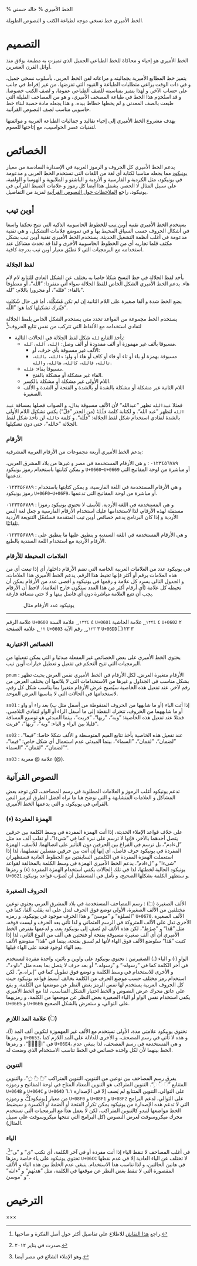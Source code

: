 % الخط الأميري
% خالد حسني

الخط الأميري خط نسخي موجه لطباعة الكتب و النصوص الطويلة.

# التصميم

الخط الأميري هو إحياء و محاكاة للخط الطباعي الجميل الذي تميزت به مطبعة بولاق منذ
أوائل القرن العشرين.

يتميز خط المطابع الأميرية بجماليته و مراعاته لفن الخط العربي، بأسلوب نسخي جميل،
و في ذات الوقت يراعى متطلبات الطباعة و القيود التي تفرضها، من غير إفراط في جانب
على حساب الآخر. و لهذا يتميز بمناسبته للصف الطباعي عموما، و لصف الكتب خصوصا.
و قد استُخدِم هذا الخط في طباعة المصحف الأميري، و هو من المصاحف القليلة التي طبعت
بالصف المعدني و لم يخطها خطاط بيده، و هذا يجعله مادة خصبة لبناء خط حاسوبي مناسب
لصف النصوص القرآنية.

يهدف مشروع الخط الأميري إلى إحياء تقاليد و جماليات الطباعة العربية و موائمتها
لتقنيات عصر الحواسيب، مع إتاحتها للعموم.

# الخصائص

يدعم الخط الأميري كل الحروف و الرموز العربية في الإصدارة السادسة من معيار
[يونيكود] مما يجعله مناسبا لكتابة أي لغة من اللغات التي تستخدم الخط العربي
و مدعومة في يونيكود، مثل الكردية و الفارسية و الأردية و الباشتو و الملايوية
و الهوسا و الولفية، على سبيل المثال لا الحصر. يشمل هذا أيضا كل رموز و علامات
الضبط القرآني في يونيكود، راجع [الملاحظات حول النصوص القرآنية](#النصوص-القرآنية)
لمزيد من التفاصيل.

## أوبن تيب

يستخدم الخط الأميري تقنية [أوبن تيب] للخطوط الحاسوبية الذكية التي تتيح تحكما
واسعا في أشكال الحروف حسب السياق المحيط بها و في تموضع علامات التشكيل، و هي
تقنية مدعومة في أغلب أنظمة التشغيل الحديثة.  يستخدم الخط الأميري تقنية أوبن تيب
بشكل مكثف قلما تجاريه أي من الخطوط الحاسوبية الأخرى و لذا قد تحدث مشاكل عند
استخدامه مع البرمجيات التي لا تطبّق معيار أوبن تيب بدرجة كافية.

### لفظ الجلالة

يأخد لفظ الجلالة في خط النسخ شكلا خاصا به يختلف عن الشكل العادي للتتابع لام لام
هاء. يدعم الخط الأميري الشكل الخاص للفظ الجلالة سواء أتي منفردا: ”الله“، أو
معطوفا بالفاء: ”فلله“، أو مجرورا باللام: ”لله“.

يضع الخط شدة و ألفا صغيرة على اللام الثانية إن لم تكن مُشَكَّلة، أما في حال شُكلت
فيُترك تشكيلها كما هو: ”اللَّه“.

يستخدم الخط مجموعة من القواعد تحدد متى يستخدم الشكل الخاص بلفظ الجلالة لتفادي
استخدامه مع الألفاظ التي تتركب من نفس تتابع الحروف:[^1]

* يأخذ التتابع `لله` شكل لفظ الجلالة في الحالات التالية:
    * مسبوقا بألف غير مهموزة أو ألف ممدودة أو ألف وصل: `الله`، `آلله`،
      `ٱلله`.
        * الألف غير مسبوقة بأي حرف، أو:
        * مسبوقة بهمزة أو باء أو تاء أو فاء أو كاف أو هاء أو واو:
         `ءالله`، `بالله`، `تالله`، `فالله`، `كالله`، `هالله`، `والله`.
    * مسبوقا بفاء: `فلله`.
        * الفاء غير مشكلة أو مشكلة بالفتح.
    * اللام الأولى غير مشكلة أو مشكلة بالكسر.
    * اللام الثانية غير مشكلة أو مشكلة بالشدة أو بالشدة و الفتحة أو الشدة
      و الألف الصغيرة.

فمثلا `عبدالله` تظهر ”عبدالله“ لأن الألف مسبوقة بدال، و الصواب فصلها بمسافة `عبد
الله` لتظهر ”عبد الله“. و لكتابة كلمة `فلَّلَهُ` (من الجذر ”فلّ“) يكفي تشكيل اللام
الأولى بالشدة لتفادي استخدام شكل لفظ الجلالة: ”فلّله“. و كلمة `خالله` لن تأخذ شكل
لفظ الجلالة ”خالله“، حتى دون تشكيلها.

### الأرقام

يدعم الخط الأميري أربعة مجموعات من الأرقام العربية المشرقية:

<span lang="ar" id="tabular">٠١٢٣٤٥٦٧٨٩</span>
:    و هي الأرقام المستخدمة في مصر و غيرها من بلاد المشرق العربي، و يمكن كتابتها
     باستخدام رموز يونيكود `U+0660`–`U+0669` أو مباشرة من لوحة المفاتيح التي
     تدعمها.

<span lang="fa" id="tabular">۰۱۲۳۴۵۶۷۸۹</span>
:    و هي الأرقام المستخدمة في اللغة الفارسية، و يمكن كتابتها باستخدام رموز
     يونيكود `U+06F0`–`U+06F9`، أو مباشرة من لوحة المفاتيح التي تدعمها.

<span lang="ur" id="tabular">۰۱۲۳۴۵۶۷۸۹</span>
:    و هي المستخدمة في اللغة الأردية. للأسف لا تحتوي يونيكود رموزا مستقلة لهذه
     الأرقام، لذا لاستخدامها عليك استخدام الأرقام الفارسية و جعل لغة النص الأردية
     و إذا كان البرنامج يدعم خصائص أوبن تيب المتقدمة فستُفعّل التنويعة الأردية
     تلقائيًا.

<span lang="sd" id="tabular">۰۱۲۳۴۵۶۷۸۹</span>
:    و هي الأرقام المستخدمة في اللغة السندية و ينطبق عليها ما ينطبق على الأرقام
     الأردية مع استخدام اللغة السندية بالطبع.

### العلامات المحيطة للأرقام

في يونيكود عدد من العلامات العربية الخاصة التي تضم الأرقام داخلها، أي إذا تبعت أي
من هذه العلامات برقم أو أكثر فإنها تحيط هذا الرقم. يدعم الخط الأميري هذا العلامات،
و الجدول التالي يسرد كل علامة و رقمها في يونيكود و أقصي عدد من الأرقام يمكن أن
تحيطه كل علامة (أي أرقام أكثر من هذا العدد ستكون خارج العلامة). لاحظ أن الأرقام يجب
أن تتبع العلامة مباشرة دون أي فاصل بينها و لا حتى مسافة فارغة.

               يونيكود    عدد الأرقام    مثال
------------  ---------  -------------  ------------
علامة الرقم    `U+0600`   ٤              &#x0600;١٢٣٤
علامة السنة    `U+0601`   ٤              &#x0601;١٢٣٤
علامة الحاشية  `U+0602`   ٢              &#x0602;١٢
علامة الصفحة   `U+0603`   ٣              &#x0603;١٢٣
رقم الآية      `U+06DD`   ٣              &#x06DD;١٢٣

### الخصائص الاختيارية

يحتوي الخط الأميري على بعض الخصائص غير المفعلة مبدئيا و التي يمكن تفعيلها من
البرمجيات التي تتيح التحكم في تفعيل و تعطيل خيارات أوبن تيب.

`pnum`
:    الأرقام متغيرة العرض. لكل الأرقام في الخط الأميري نفس العرض بحيث تظهر بشكل
     مناسب في الجداول و غيرها من الاستخدامات التي لا يلائمها أن يختلف العرض من رقم
     لآخر. عند تفعيل هذه الخاصية سيُصبح عرض الأرقام متغيرا بما يناسب شكل كل رقم،
     لاستخدامها في الحالات التي لا يناسبها العرض الموحد.

`ss01`
:    إذا أتت الباء (أو ما شابهها من الحروف المنقوطة من أسفل مثل پ) بعد راء أو
     واو أو ما شابههما من الحروف، تتحرك النقطة إلى ما أسفل الراء أو الواو
     لتفادي التلامس. فمثلا عند تفعيل هذه الخاصية: <span id="ss01">”وبه“،
     ”ربها“، ”فربت“</span>، بينما المبدئي هو توسيع المسافة قليلا بين الراء
     و الباء: ”وبه“، ”ربها“، ”فربت“.

`ss02`
:    عند تفعيل هذه الخاصية يأخذ تتابع الميم المتوسطة و الألف شكلا
     خاصا: <span id="ss02">”فيما“، ”لضمان“، ”لقمان“، ”السماء“</span>، بينما
     المبدئي عدم استعمال أي شكل خاص: ”فيما“، ”لضمان“، ”لقمان“، ”السماء“.

`ss03`
:    <span id="ss03">علامة @ معربة</span> (@).

## النصوص القرآنية

تدعم يونيكود أغلب الرموز و العلامات المطلوبة في رسم المصاحف، لكن توجد بعض
المشاكل و العلامات المتشابهة و التي نوضح هنا ما نراه أفضل الطرق لترميز النص
القرآني في يونيكود، و التي يدعمها الخط الأميري.

### الهمزة المفردة (ء)
على خلاف قواعد الإملاء الحديثة، إذا أتت الهمزة المفردة في وسط الكلمة بين حرفين
يتصل أحدهما بالآخر، فإنها لا ترسم على نبرة كما في ”شيءا“، أو تقلب ألف مد مثل
”لءادم“، بل ترسم في الفراغ بين الحرفين دون التأثير على اتصالهما. للأسف، الهمزة
المفردة في يونيكود حرف فاصل، أي إنها إن أتت بين حرفين متصلين تفصلهما، لذا إذا
استعملت الهمزة المفردة في الكلمتين السابقتين مع الخطوط العادية فستظهران
”شي‌ء‌ا“ و ”ل‌ء‌ادم“. يدعم الخط الأميري الهمزة في وسط
الكلمة بالمخالفة لقواعد يونيكود الحالية لخطئها، لذا في تلك الحالات يكفي استخدام
الهمزة المفردة (ء) و رمزها `U+0621` و ستظهر الكلمة بشكلها الصحيح، و نأمل في
المستقبل أن تُصوّب قواعد يونيكود.


### الحروف الصغيرة
الألف الصغيرة (◌ٰ)
:     رسم المصاحف المستخدمة في بلاد المشرق العربي يحتوي نوعين مختلفين من الألف
      الصغيرة، الأولى توضع فوق الحرف لتدل على أنه يقلب ألفا، كما في ”الصلوٰة“
      و ”موسىٰ“ و هذا الحرف موجود في يونيكود، و رمزه `U+0670`. الألف الصغيرة
      الأخرى تدل على الألف المتروكة في الرسم العثماني و لذا تأتي بعد الحرف
      و ليست فوقه، مثل ”هَٰذا“ و ”صرَٰط“، لكن هذه الألف لم تُضف إلى يونيكود بعد،
      و لدعمها يفترض الخط الأميري أن أي ألف صغيرة مسبوقة بفتحة أو فتحتين هي ألف
      من النوع الثاني، لذا إذا كتبت ”هٰذا“ ستُوضع الألف فوق الهاء لأنها لم تُسبق
      بفتحة، بينما في ”هَٰذا“ ستوضع الألف بعد الهاء لوجود فتحة على الهاء قبلها.

الواو (ۥ) و الياء (ۦ) الصغيرتين
:     تحتوي يونيكود على واوين و يائين، واحدة مفردة لتستخدم في آخر الكلمة كما في
      ”رسولهۥ“ و ”رسولهۦ“ أو بعد حرف لا يتصل بما بعده مثل ”داوۥد“، و الأخرى
      للاستخدام في وسط الكلمة و توضع فوق تطويل كما في ”إبراهۦم“. لكن استخدام
      رمز مختلف حسب موضع الحرف من الكلمة يخالف أبسط قواعد يونيكود حيث كل الحروف
      العربية يستخدم لها نفس الرمز بغض النظر عن موضعها من الكلمة، و يقع على
      عاتق محرك عرض النصوص و الخط اختيار الشكل المناسب، لذا مع الخط الأميري
      يكفي استخدام نفس الواو أو الياء الصغيرة بغض النظر عن موضعها من الكلمة،
      و رمزيهما `U+06E5` و `U+06E6` على التوالي، و ستعرض بالشكل الصحيح.

### علامة المد اللازم (◌ۤ)

تحتوي يونيكود علامتي مدة، الأولى تستخدم مع الألف غير المهموزة لتكوين ألف المد
(آ)، و رمزها `U+0653`، و هذه لا تأتي في رسم المصحف، و الأخرى للدلالة على المد
اللازم كما في ”الۤمۤ“، و رمزها `U+06E4`، و هي المستخدمة في رسم المصحف، لذا ينبغي
عدم الخط بينهما لأن لكل واحدة خصائص في الخط تناسب الاستخدام الذي وضعت له.

### التنوين

يفرق رسم المصاحف بين نوعين من التنوين، التنوين المتراكب ”◌ً ◌ٌ ◌ٍ“، والتنوين
المتتابع ”◌ࣰ ◌ࣱ ◌ࣲ“. التنوين المتراكب هو التنوين المعتاد المتاح في لوحة
المفاتيح و رموزه `U+064B` و `U+064C` و `U+064D` على التوالي. التنوين المتتابع
لم يَضف إلا في الإصدارة ٦.١ من معيار [يونيكود][^2]، و رموزه `U+08F0` و `U+08F1`
و `U+08F2` على التوالي. لدعم البرامج التي لا تدعم هذه الإصدارة من يونيكود يمكن
تكرار الفتحة أو الضمة أو الكسرة و سيضبط الخط مواضعها لتبدو كالتنوين المتراكب،
لكن لا يعمل هذا مع البرمجيات التي تستخدم محرك ميكروسوفت لعرض النصوص (كل البرامج
التي تنتجها ميكروسوفت على سبيل المثال).

### الياء

في أغلب المصاحف لا تنقط الياء إذا أتت مفردة أو في آخر الكلمة، أي تكتب ”ی“
و ”‍ی“[^3]. تحتوي يونيكود على ياء خاصة رمزها `U+06CC` لا تختلف عن الياء
العادية إلا في عدم نقطها في هاتين الحالتين، و لذا تناسب هذا الاستخدام. ينبغي
عدم الخلط بين هذه الياء و الألف المقصورة التي لا تنقط بغض النظر عن موقعها في
الكلمة، مثل ”هدىٰهم“ و ”ءاتىٰه“ و ”موسىٰ“.

# الترخيص
×××

[^1]: راجع [هذا النقاش](http://www.graphics4arab.com/showthread.php?t=3975)
      للاطلاع على تفاصيل أكثر حول أصل الفكرة و صاحبها.
[^2]: صدرت في يناير ٢٠١٢.
[^3]: وهو الإملاء الشائع في مصر أيضا.

[أوبن تيب]: http://ar.wikipedia.org/wiki/أوبن_تايب "صفحة ويكيبيديا عن أوبن تيب"
[يونيكود]: http://unicode.org/versions/Unicode6.0.0 "يونيكود 6.0"

